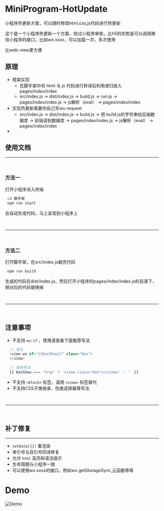 # MiniProgram-HotUpdate
小程序热更新方案，可以随时修改html,css,js代码进行热更新

这个是一个小程序热更新一个方案，绕过小程序审核，比h5的优势是可以调用微信小程序的接口，比如wx.xxxx，可以加载一次，多次使用

比web-view更方便
## 原理
- 框架实现
  - 在脚手架中将 html 与 js 代码进行转译后利用递归放入 pages/index/index
  - src/index.js → dist/index.js → build.js → run.js → pages/index/index.js → js解析（eval） → pages/index/index
- 实现热更新需要你自己写wx.request 
  - src/index.js → dist/index.js → build.js → 把 build.js的字符串给后端数据库 → 前端读到数据库 → pages/index/index.js → js解析（eval） → pages/index/index
- 


## 使用文档
---
</br>

### 方法一
打开小程序进入终端
```cmd
 cd 脚手架
 npm run start
```
会自动生成代码，马上呈现到小程序上

</br>

---

</br>

### 方法二
打开脚手架，在src/index.js敲完代码
```cmd
 npm run build
```
生成的代码在dist/index.js，然后打开小程序的pages/index/index.js的目录下，把对应的代码替换掉

</br>

--- 

</br>

## 注意事项

- 不支持 `wx:if` ，使用请查看下面推荐写法
```javascript
  // 原生 
  <view wx:if="{{boxShow}}" class="box">
  </view>
  
  // 推荐写法
  {{ boxShow === 'true' ? '<view class="box"></view>' : '' }}
```
- 不支持 `<block>` 标签，请用 `<view>` 标签替代
- 不支持CSS子类继承、伪类选择器等写法
</br>

---
</br>

## 补丁修复
---
- `setData({})` 重渲染
- 单引号与双引号同译修复
- 允许 `html` 高亮和语法提示
- 生命周期与小程序一致
- 可以使用wx.xxxx的接口，例如wx.getStorageSync,云函数等等
# Demo

![Demo](https://raw.githubusercontent.com/UncAnnyZ/MiniProgram-HotUpdate/main/images/demo.png)
